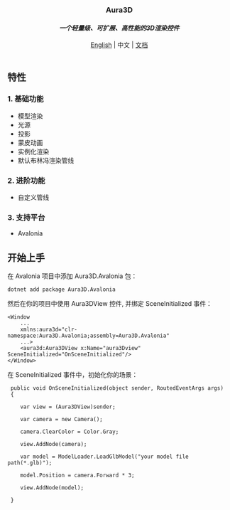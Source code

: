 <div id="header" align="center">
	<h3>Aura3D</h3>
	<h4><i>一个轻量级、可扩展、高性能的3D渲染控件</i></h4>
	<div id="link" >
		<a href="./README.md">English</a> | 
		<span>中文</span> |
		<a href="./doc/cn/home.md">文档</a> 
	</div>
</div>
<br/>

## 特性
### 1. 基础功能
- 模型渲染
- 光源
- 投影
- 蒙皮动画
- 实例化渲染
- 默认布林冯渲染管线
### 2. 进阶功能
- 自定义管线 
### 3. 支持平台
- Avalonia

## 开始上手

在 Avalonia 项目中添加 Aura3D.Avalonia 包：

```shell
dotnet add package Aura3D.Avalonia
```

然后在你的项目中使用 Aura3DView 控件, 并绑定 SceneInitialized 事件：

```xaml
<Window
    ...
    xmlns:aura3d="clr-namespace:Aura3D.Avalonia;assembly=Aura3D.Avalonia"
    ...>
	<aura3d:Aura3DView x:Name="aura3Dview" SceneInitialized="OnSceneInitialized"/>
</Window>
```

在 SceneInitialized 事件中，初始化你的场景：

```
 public void OnSceneInitialized(object sender, RoutedEventArgs args)
 {

    var view = (Aura3DView)sender;

    var camera = new Camera();

    camera.ClearColor = Color.Gray;

	view.AddNode(camera);

	var model = ModelLoader.LoadGlbModel("your model file path(*.glb)");

	model.Position = camera.Forward * 3;

	view.AddNode(model);

 }
```

